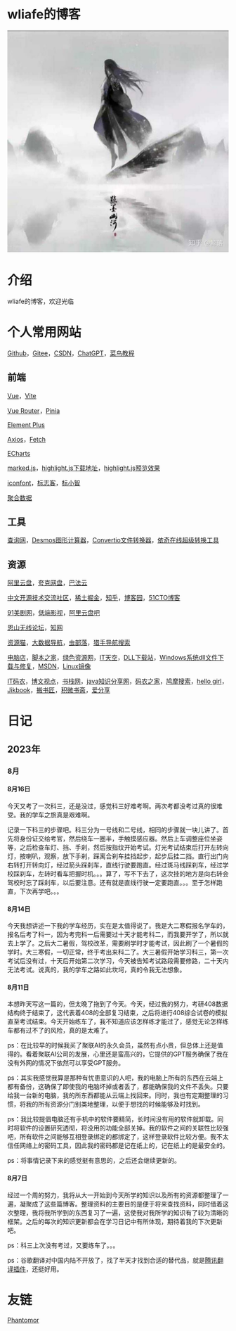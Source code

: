 # wliafe的博客

![wliafe头像](wliafe.jpg)

# 介绍

wliafe的博客，欢迎光临

# 个人常用网站

[Github](https://github.com/)，[Gitee](https://gitee.com/)，[CSDN](https://www.csdn.net/)，[ChatGPT](https://chat.openai.com/)，[菜鸟教程](https://www.runoob.com/)

## 前端

[Vue](https://cn.vuejs.org/)，[Vite](https://cn.vitejs.dev/)

[Vue Router](https://router.vuejs.org/zh/)，[Pinia](https://pinia.vuejs.org/zh/)

[Element Plus](https://element-plus.gitee.io/zh-CN/)

[Axios](https://www.axios-http.cn/)，[Fetch](https://developer.mozilla.org/zh-CN/docs/Web/API/Fetch_API/Using_Fetch)

[ECharts](https://echarts.apache.org/)

[marked.js](http://www.dagoogle.cn/n/745.html)，[highlight.js下载地址](https://highlightjs.org/)，[highlight.js预览效果](https://highlightjs.org/static/demo/)

[iconfont](https://www.iconfont.cn/)，[标志客](https://www.logomaker.com.cn/)，[标小智](https://www.logosc.cn/logo/favicon)

[聚合数据](https://www.juhe.cn/)

## 工具

[查询网](https://www.ip138.com/)，[Desmos图形计算器](https://www.desmos.com/)，[Convertio文件转换器](https://convertio.co/zh/)，[依奇在线超级转换工具](https://www.wdku.net/)

## 资源

[阿里云盘](https://www.aliyundrive.com/)，[夸克网盘](https://pan.quark.cn/)，[巴法云](https://cloud.bemfa.com/)

[中文开源技术交流社区](https://www.oschina.net/)，[稀土掘金](https://juejin.cn/)，[知乎](https://www.zhihu.com/)，[博客园](https://www.cnblogs.com/)，[51CTO博客](https://blog.51cto.com/)

[91美剧网](https://91mjw.tv/)，[低端影视](https://ddys.site/)，[阿里云盘吧](https://www.alipanba.com/)

[恩山无线论坛](https://www.right.com.cn/)，[知网](https://lib.bimuchachong.com/)

[资源猫](https://www.ziyuanm.com/)，[大数据导航](https://hao.199it.com/)，[虫部落](https://search.chongbuluo.com/)，[猎手导航搜索](http://www.lsdhss.com/)

[电脑店](https://u.diannaodian.com/)，[脚本之家](https://www.bookstack.cn/)，[绿色资源网](http://www.downcc.com/)，[IT天空](https://www.itsk.com/)，[DLL下载站](http://www.dllxz.com/)，[Windows系统dll文件下载与修复](https://www.wenjian.net/)，[MSDN](https://msdn.itellyou.cn/)，[Linux镜像](https://mirrors.ustc.edu.cn/help/index.html)

[IT码农](https://tanqingbo.cn/)，[博文视点](http://www.broadview.com.cn/)，[书栈网](https://www.bookstack.cn/)，[java知识分享网](http://www.java1234.com/)，[码农之家](https://www.xz577.com/)，[鸠摩搜索](https://www.jiumodiary.com/)，[hello girl](https://www.jqhtml.com/down/category/resources)，[Jikbook](https://jikbook.com/)，[搬书匠](http://www.banshujiang.cn/)，[积微书斋](https://www.aibooks.cc/)，[爱分享](https://www.ishare1.cn/)

# 日记

## 2023年

### 8月

#### 8月16日

今天又考了一次科三，还是没过，感觉科三好难考啊。两次考都没考过真的很难受。我的学车之旅真是艰难啊。

记录一下科三的步骤吧。科三分为一号线和二号线，相同的步骤就一块儿讲了。首先将身份证交给考官，然后绕车一圈半，手触摸感应器。然后上车调整座位坐姿等，之后检查车灯、挡、手刹，然后按指纹开始考试。灯光考试结束后打开左转向灯，按喇叭，观察，放下手刹，踩离合刹车挂挡起步，起步后挂二挡。直行出门向右转打开转向灯，经过箭头踩刹车，直线行驶要跑直。经过斑马线踩刹车，经过学校踩刹车，左转时看车把握时机。。。算了，写不下去了，这次挂的地方是向右转会驾校时忘了踩刹车，以后要注意。还有就是直线行驶一定要跑直。。。至于怎样跑直，下次再学吧。。。

#### 8月14日

今天我想讲述一下我的学车经历，实在是太值得说了。我是大二寒假报名学车的，报名后考了科一，因为考完科一后需要过十天才能考科二，而我要开学了，所以就去上学了。之后大二暑假，驾校改革，需要刷学时才能考试，因此刷了一个暑假的学时。大三寒假，一切正常，终于考出来科二了。大三暑假开始学习科三，第一次考试后没有过，十天后开始第二次学习，今天被告知考试路段需要修路，二十天内无法考试。说真的，我的学车之路如此坎坷，真的令我无法想象。

#### 8月11日

本想昨天写这一篇的，但太晚了拖到了今天。今天，经过我的努力，考研408数据结构终于结束了，这代表着408的全部复习结束，之后将进行408综合试卷的模拟直至考试结束。今天开始练车了，我不知道应该怎样练才能过了，感觉无论怎样练车都有过不了的风险，真的是太难了。

ps：在比较早的时候我买了聚联AI的永久会员，虽然有点小贵，但总体上还是值得的。看着聚联AI公司的发展，心里还是蛮高兴的，它提供的GPT服务确保了我在没有外网的情况下依然可以享受GPT服务。

ps：其实我感觉我算是那种有忧患意识的人吧，我的电脑上所有的东西在云端上都有备份，这确保了即使我的电脑坏掉或者丢了，都能确保我的文件不丢失。只要给我一台新的电脑，我的所东西都能从云端上找回来。同时，我也有定期整理的习惯，将我的所有资源分门别类地整理，以便于想找的时候能够及时找到。

ps：我比较提倡电脑还有手机中的软件要精简，长时间没有用的软件就卸载。同时将软件的设置研究透彻，将没用的功能全部关掉。我的软件之间的关联性比较强吧，所有软件之间能够互相登录绑定的都绑定了，这样登录软件比较方便。我不太信任网络上的密码工具，因此我的密码都是记在纸上的，记在纸上的是最安全的。

ps：将事情记录下来的感觉挺有意思的，之后还会继续更新的。

#### 8月7日

经过一个周的努力，我将从大一开始到今天所学的知识以及所有的资源都整理了一遍，凝聚成了这些篇博客。整理资料的主要目的是便于将来查找资料，同时借着这次整理，我将我所学到的东西复习了一遍，这使我对我所学的知识有了较为清晰的框架。之后的每次的知识更新都会在学习日记中有所体现，期待着我的下次更新吧。

ps：科三上次没有考过，又要练车了。。。

ps：谷歌翻译对中国内陆不开放了，找了半天才找到合适的替代品，就是[腾讯翻译插件](https://chrome.google.com/webstore/detail/%E8%85%BE%E8%AE%AF%E7%BF%BB%E8%AF%91/lkjkfecdnfjopaeaibboihfkmhdjmanm)，还挺好用。

# 友链

[Phantomor](https://phantomor.github.io/)